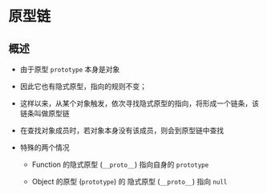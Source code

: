 # 原型链

## 概述

+ 由于原型 `prototype` 本身是对象

+ 因此它也有隐式原型，指向的规则不变；

+ 这样以来，从某个对象触发，依次寻找隐式原型的指向，将形成一个链条，该链条叫做原型链

+ 在查找对象成员时，若对象本身没有该成员，则会到原型链中查找

+ 特殊的两个情况

  + Function 的隐式原型 (`__proto__`) 指向自身的 `prototype`

  + Object 的原型 (`prototype`) 的 隐式原型 (`__proto__`) 指向 `null`
